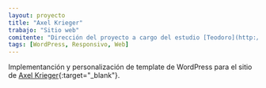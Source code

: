 ```yaml
---
layout: proyecto
title: "Axel Krieger"
trabajo: "Sitio web"
comitente: "Dirección del proyecto a cargo del estudio [Teodoro](http://mundoteodoro.com)."
tags: [WordPress, Responsivo, Web]
---
```


Implementanción y personalización de template de WordPress para el sitio de [Axel Krieger](http://www.axelk.com/){:target="_blank"}.
